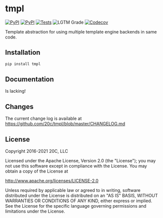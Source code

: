 
# tmpl

[![PyPI](https://img.shields.io/pypi/v/tmpl.svg?maxAge=60)](https://pypi.python.org/pypi/tmpl)
[![PyPI](https://img.shields.io/pypi/pyversions/tmpl.svg?maxAge=600)](https://pypi.python.org/pypi/tmpl)
[![Tests](https://github.com/20c/tmpl/workflows/tests/badge.svg)](https://github.com/20c/tmpl)
![LGTM Grade](https://img.shields.io/lgtm/grade/python/github/20c/tmpl)
[![Codecov](https://codecov.io/gh/20c/tmpl/branch/master/graph/badge.svg?token=lxqOsemDTz)](https://codecov.io/gh/20c/tmpl)

Template abstraction for using multiple template engine backends in same code.

## Installation

```sh
pip install tmpl
```

## Documentation

Is lacking!


## Changes

The current change log is available at <https://github.com/20c/tmpl/blob/master/CHANGELOG.md>


## License

Copyright 2016-2021 20C, LLC

Licensed under the Apache License, Version 2.0 (the "License");
you may not use this software except in compliance with the License.
You may obtain a copy of the License at

   http://www.apache.org/licenses/LICENSE-2.0

Unless required by applicable law or agreed to in writing, software
distributed under the License is distributed on an "AS IS" BASIS,
WITHOUT WARRANTIES OR CONDITIONS OF ANY KIND, either express or implied.
See the License for the specific language governing permissions and
limitations under the License.

